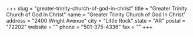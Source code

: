 +++
slug = "greater-trinity-church-of-god-in-christ"
title = "Greater Trinity Church of God In Christ"
name = "Greater Trinity Church of God In Christ"
address = "2400 Wright Avenue"
city = "Little Rock"
state = "AR"
postal = "72202"
website = ""
phone = "501-375-4336"
fax = ""
+++

